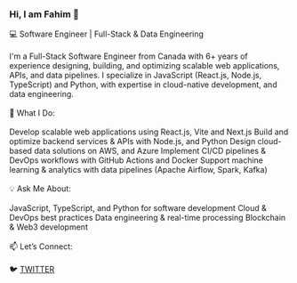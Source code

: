 ### Hi, I am Fahim 👋
💻 Software Engineer | Full-Stack & Data Engineering
<br/>
<br/>
I'm a Full-Stack Software Engineer from Canada with 6+ years of experience designing, building, and optimizing scalable web applications, APIs, and data pipelines. I specialize in JavaScript (React.js, Node.js, TypeScript) and Python, with expertise in cloud-native development, and data engineering.
<br/>
<br/>
🚀 What I Do:
<br/>
<br/>
Develop scalable web applications using React.js, Vite and Next.js
Build and optimize backend services & APIs with Node.js, and Python
Design cloud-based data solutions on AWS, and Azure
Implement CI/CD pipelines & DevOps workflows with GitHub Actions and Docker
Support machine learning & analytics with data pipelines (Apache Airflow, Spark, Kafka)
<br/>
<br/>
💡 Ask Me About:
<br/>
<br/>
JavaScript, TypeScript, and Python for software development
Cloud & DevOps best practices
Data engineering & real-time processing
Blockchain & Web3 development
<br/>
<br/>
📫 Let’s Connect:
<br/>
<br/>
🐦 [TWITTER](https://twitter.com/fahimeth)





